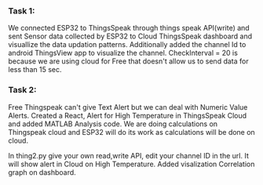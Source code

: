 ### Task 1:

We connected ESP32 to ThingsSpeak through things speak API(write) and sent Sensor data collected by ESP32 to Cloud ThingsSpeak dashboard and visuallize the data updation patterns.
Additionally added the channel Id to android ThingsView app to visualize the channel.
CheckInterval = 20 is because we are using cloud for Free that doesn't allow us to send data for less than 15 sec.

### Task 2:

Free Thingspeak can't give Text Alert but we can deal with Numeric Value Alerts.
Created a React, Alert for High Temperature in ThingsSpeak Cloud and added MATLAB Analysis code.
We are doing calculations on Thingspeak cloud and ESP32 will do its work as calculations will be done on cloud.

In thing2.py give your own read,write API, edit your channel ID in the url.
It will show alert in Cloud on High Temperature.
Added visalization Correlation graph on dashboard.